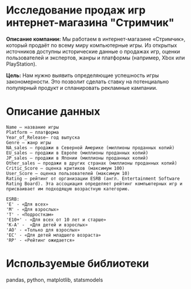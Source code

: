 # Исследование продаж игр интернет-магазина "Cтримчик"

**Описание компании:** Мы работаем в интернет-магазине «Стримчик», который продаёт по всему миру компьютерные игры. Из открытых источников доступны исторические данные о продажах игр, оценки пользователей и экспертов, жанры и платформы (например, Xbox или PlayStation). 

**Цель:** Нам нужно выявить определяющие успешность игры закономерности. Это позволит сделать ставку на потенциально популярный продукт и спланировать рекламные кампании.

# Описание данных

    Name — название игры
    Platform — платформа
    Year_of_Release— год выпуска
    Genre — жанр игры
    NA_sales — продажи в Северной Америке (миллионы проданных копий)
    EU_sales — продажи в Европе (миллионы проданных копий)
    JP_sales — продажи в Японии (миллионы проданных копий)
    Other_sales — продажи в других странах (миллионы проданных копий)
    Critic_Score — оценка критиков (максимум 100)
    User_Score — оценка пользователей (максимум 10)
    Rating — рейтинг от организации ESRB (англ. Entertainment Software Rating Board). Эта ассоциация определяет рейтинг компьютерных игр и присваивает им подходящую возрастную категорию.
    
    ESRB:
    'E' - «Для всех»
    'M' - «Для взрослых»
    'T' - «Подросткам»
    'E10+' - «Для всех от 10 лет и старше»
    'K-A' -  «Для детей и взрослых»
    'AO' - «Только для взрослых»
    'EC' - «Для детей младшего возраста»
    'RP' - «Рейтинг ожидается»
    
# Используемые библиотеки

pandas, python, matplotlib, statsmodels

